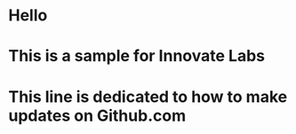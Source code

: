 # Hello
# This is a sample for Innovate Labs
# This line is dedicated to how to make updates on Github.com
